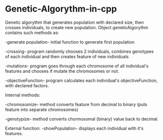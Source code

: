 # Genetic-Algorythm-in-cpp

Genetic algorythm that generates population with declared size, then crosses individuals, to create new population.
Object geneticAlgorythm contains such methods as: 

-generate population- initial function to generate first population

-crossing- program randomly chooses 2 individuals, combines genotypes of each individual and then creates feature of new individuals

-mutations- program goes through each chromosome of all individual's features and chooses if mutate the chromosomes or not.

-objectiveFunction- program calculates each individual's objectiveFunction, with declared factors.

Internal methods:

-chromosomize- method converts feature from decimal to binary (puts feature into separate chromosomes)

-genotypize- method converts chormosomal (binary) value back to decimal.


External function:
-showPopulation- displays each individual with it's features.
